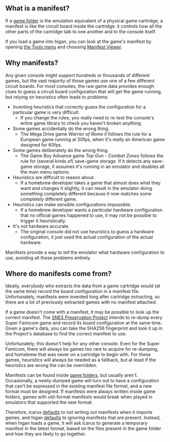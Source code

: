 What is a manifest?
-------------------

If a [game folder](game-folders.md) is
the emulation equivalent of
a physical game cartridge,
a manifest is like
the circuit board inside the cartridge:
it controls how all the other parts of the cartridge
talk to one another and to the console itself.

If you load a game into higan,
you can look at the game's manifest
by opening [the Tools menu](../interface/higan.md#the-tools-menu)
and choosing [Manifest Viewer](../interface/higan-tools.md#the-manifest-viewer).

Why manifests?
--------------

Any given console might support
hundreds or thousands of different games,
but the vast majority of those games
use one of a few different circuit boards.
For most consoles,
the raw game data provides enough clues
to guess a circuit board configuration
that will get the game running,
but relying on heuristics often leads to problems:

  - Inventing heuristics
    that correctly guess the configuration
    for a particular game is very difficult.
      - If you change the rules,
        you really need to re-test
        the console's entire game library
        to check you haven't broken anything.
  - Some games accidentally do the wrong thing.
      - The Mega Drive game *Warrior of Rome II*
        follows the rule for a European game running at 50fps,
        when it's really an American game designed for 60fps.
  - Some games deliberately do the wrong thing.
      - The Game Boy Advance game *Top Gun - Combat Zones*
        follows the rule for
        (several kinds of)
        save-game storage.
        If it detects any save-game storage,
        it assumes it's running in an emulator
        and disables all the main menu options.
  - Heuristics are difficult to reason about.
      - If a homebrew developer
        takes a game that almost does what they want
        and changes it slightly,
        it can result in the emulator
        doing something completely different
        because it now matches
        some completely different game.
  - Heuristics can make sensible configurations impossible.
      - If a homebrew developer wants
        a particular hardware configuration
        that no official games happened to use,
        it may not be possible
        to trigger it heuristically.
  - It's not hardware accurate.
      - The original console did not use heuristics
        to guess a hardware configuration,
        it just used the actual configuration
        of the actual hardware.

Manifests provide a way to *tell* the emulator
what hardware configuration to use,
avoiding all these problems entirely.

Where do manifests come from?
-----------------------------

Ideally,
everybody who extracts the data from a game cartridge would
(at the same time)
record the board configuration in a manifest file.
Unfortunately,
manifests were invented long after cartridge extracting,
so there are a lot of previously extracted games
with no manifest attached.

If a game doesn't come with a manifest,
it may be possible to look up the correct manifest.
The
[SNES Preservation Project](https://preservation.byuu.org/)
intends to re-dump every Super Famicom game
and record its board configuration at the same time.
Given a game's data,
you can take the SHA256 fingerprint
and look it up in the Project's database
to find the correct manifest to use.

Unfortunately,
this doesn't help for any other console.
Even for the Super Famicom,
there will always be games
too rare to acquire for re-dumping,
and homebrew that was never on a cartridge to begin with.
For these games,
heuristics will always be needed as a fallback,
but at least if the heuristics are wrong
the can be overridden.

Manifests can be found inside
[game folders](game-folders.md),
but usually aren't.
Occasionally,
a newly-dumped game will turn out to have
a configuration that can't be expressed
in the existing manifest file format,
and a new format must be designed.
If manifests were always written inside game folders,
games with old-format manifests
would break when played in emulators that supported the new format.

Therefore,
icarus [defaults](#the-icarus-settings-dialog)
to not writing out manifests when it imports games,
and higan [defaults](#the-configuration-dialog)
to ignoring manifests that are present.
Instead,
when higan loads a game,
it will ask icarus to generate a temporary manifest in the latest format,
based on the files present in the game folder
and how they are likely to go together.
